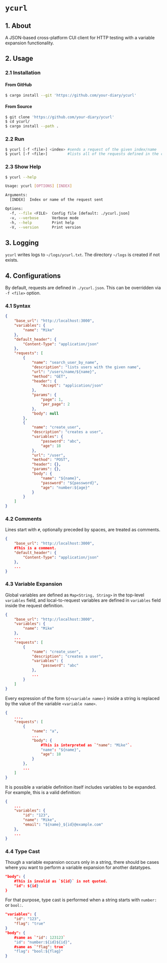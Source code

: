 # `ycurl`

## 1. About

A JSON-based cross-platform CUI client for HTTP testing with a variable expansion functionality.

## 2. Usage

### 2.1 Installation

#### From GitHub

```bash
$ cargo install --git 'https://github.com/your-diary/ycurl'
```

#### From Source

```bash
$ git clone 'https://github.com/your-diary/ycurl'
$ cd ycurl/
$ cargo install --path .
```

### 2.2 Run

```bash
$ ycurl [-f <file>] <index> #sends a request of the given index/name
$ ycurl [-f <file>]         #lists all of the requests defined in the config file
```

### 2.3 Show Help

```bash
$ ycurl --help

Usage: ycurl [OPTIONS] [INDEX]

Arguments:
  [INDEX]  Index or name of the request sent

Options:
  -f, --file <FILE>  Config file [default: ./ycurl.json]
  -v, --verbose      Verbose mode
  -h, --help         Print help
  -V, --version      Print version
```

## 3. Logging

`ycurl` writes logs to `~/logs/ycurl.txt`. The directory `~/logs` is created if not exists.

## 4. Configurations

By default, requests are defined in `./ycurl.json`. This can be overridden via `-f <file>` option.

### 4.1 Syntax

```json
{
    "base_url": "http://localhost:3000",
    "variables": {
        "name": "Mike"
    },
    "default_header": {
        "Content-Type": "application/json"
    },
    "requests": [
        {
            "name": "search_user_by_name",
            "description": "lists users with the given name",
            "url": "/users/name/${name}",
            "method": "GET",
            "header": {
                "Accept": "application/json"
            },
            "params": {
                "page": 1,
                "per_page": 2
            },
            "body": null
        },
        {
            "name": "create_user",
            "description": "creates a user",
            "variables": {
                "password": "abc",
                "age": 18
            },
            "url": "/user",
            "method": "POST",
            "header": {},
            "params": {},
            "body": {
                "name": "${name}",
                "password": "${password}",
                "age": "number:${age}"
            }
        }
    ]
}
```

### 4.2 Comments

Lines start with `#`, optionally preceded by spaces, are treated as comments.

```json
{
    "base_url": "http://localhost:3000",
    #This is a comment.
    "default_header": {
        "Content-Type": "application/json"
    },
    ...
}
```

### 4.3 Variable Expansion

Global variables are defined as `Map<String, String>` in the top-level `variables` field, and local-to-request variables are defined in `variables` field inside the request definition.

```json
{
    "base_url": "http://localhost:3000",
    "variables": {
        "name": "Mike"
    },
    ...
    "requests": [
        {
            "name": "create_user",
            "description": "creates a user",
            "variables": {
                "password": "abc"
            },
            ...
        }
    ]
}
```

Every expression of the form `${<variable name>}` inside a string is replaced by the value of the variable `<variable name>`.

```json
{
    ...,
    "requests": [
        {
            "name": "a",
            ...
            "body": {
                #This is interpreted as `"name": "Mike"`.
                "name": "${name}",
                "age": 18
            }
        },
        ...
    ]
}
```

It is possible a variable definition itself includes variables to be expanded. For example, this is a valid definition:
```json
{
    ...
    "variables": {
        "id": "123",
        "name": "Mike",
        "email": "${name}_${id}@example.com"
    },
    ...
}
```

### 4.4 Type Cast

Though a variable expansion occurs only in a string, there should be cases where you want to perform a variable expansion for another datatypes.

```json
"body": {
    #This is invalid as `${id}` is not quoted. 
    "id": ${id}
}
```

For that purpose, type cast is performed when a string starts with `number:` or `bool:`.
```json
"variables": {
    "id": "123",
    "flag": "true"
}
"body": {
    #same as `"id": 123123`
    "id": "number:${id}${id}",
    #same as `"flag": true`
    "flag": "bool:${flag}"
}
```

<!-- vim: set spell: -->
